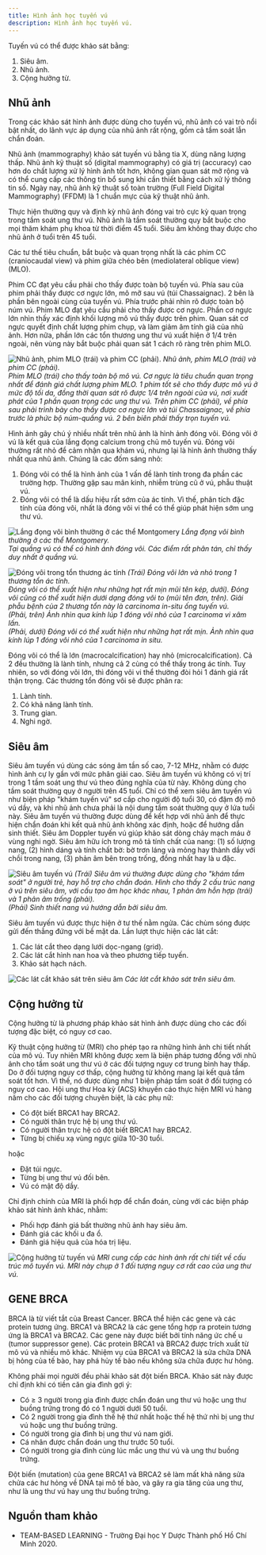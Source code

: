 ```yaml
---
title: Hình ảnh học tuyến vú
description: Hình ảnh học tuyến vú.
---
```


Tuyến vú có thể được khảo sát bằng:

1. Siêu âm.
2. Nhũ ảnh.
3. Cộng hưởng từ.

## Nhũ ảnh

Trong các khảo sát hình ảnh được dùng cho tuyến vú, nhũ ảnh có vai trò nổi bật nhất, do lãnh vực áp dụng của nhũ ảnh rất rộng, gồm cả tầm soát lẫn chẩn đoán.

Nhũ ảnh (mammography) khảo sát tuyến vú bằng tia X, dùng năng lượng thấp. Nhũ ảnh kỹ thuật số (digital mammography) có giá trị (accuracy) cao hơn do chất lượng xử lý hình ảnh tốt hơn, không gian quan sát mở rộng và có thể cung cấp các thông tin bổ sung khi cần thiết bằng cách xử lý thông tin số. Ngày nay, nhũ ảnh kỹ thuật số toàn trường (Full Field Digital Mammography) (FFDM) là 1 chuẩn mực của kỹ thuật nhũ ảnh.

Thực hiện thường quy và định kỳ nhũ ảnh đóng vai trò cực kỳ quan trọng trong tầm soát ung thư vú. Nhũ ảnh là tầm soát thường quy bắt buộc cho mọi thăm khám phụ khoa từ thời điểm 45 tuổi. Siêu âm không thay được cho nhũ ảnh ở tuổi trên 45 tuổi.

Các tư thế tiêu chuẩn, bắt buộc và quan trọng nhất là các phim CC (craniocaudal view) và phim giữa chéo bên (mediolateral oblique view) (MLO).

Phim CC đạt yêu cầu phải cho thấy được toàn bộ tuyến vú. Phía sau của phim phải thấy được cơ ngực lớn, mô mỡ sau vú (túi Chassaignac). 2 bên là phần bên ngoài cùng của tuyến vú. Phía trước phải nhìn rõ được toàn bộ núm vú. Phim MLO đạt yêu cầu phải cho thấy được cơ ngực. Phần cơ ngực lớn nhìn thấy xác định khối lượng mô vú thấy được trên phim. Quan sát cơ ngực quyết định chất lượng phim chụp, và làm giảm âm tính giả của nhũ ảnh. Hơn nữa, phần lớn các tổn thương ung thư vú xuất hiện ở 1/4 trên ngoài, nên vùng này bắt buộc phải quan sát 1 cách rõ ràng trên phim MLO.

![Nhũ ảnh, phim MLO (trái) và phim CC (phải).](../../../assets/phu-khoa/hinh-anh-hoc-tuyen-vu/nhu-anh.png)
_Nhũ ảnh, phim MLO (trái) và phim CC (phải).<br>Phim MLO (trái) cho thấy toàn bộ mô vú. Cơ ngực là tiêu chuẩn quan trọng nhất để đánh giá chất lượng phim MLO. 1 phim tốt sẽ cho thấy được mô vú ở mức độ tối da, đồng thời quan sát rõ được 1/4 trên ngoài của vú, nơi xuất phát của 1 phần quan trọng các ung thư vú. Trên phim CC (phải), về phía sau phải trình bày cho thấy được cơ ngực lớn và túi Chassaignac, về phía trước là phức bộ núm-quầng vú. 2 bên biên phải thấy trọn tuyến vú._

Hình ảnh gây chú ý nhiều nhất trên nhũ ảnh là hình ảnh đóng vôi. Đóng vôi ở vú là kết quả của lắng đọng calcium trong chủ mô tuyến vú. Đóng vôi thường rất nhỏ để cảm nhận qua khám vú, nhưng lại là hình ảnh thường thấy nhất qua nhũ ảnh. Chúng là các đốm sáng nhỏ:

1. Đóng vôi có thể là hình ảnh của 1 vấn đề lành tính trong đa phần các trường hợp. Thường gặp sau mãn kinh, nhiễm trùng cũ ở vú, phẫu thuật vú.
2. Đóng vôi có thể là dấu hiệu rất sớm của ác tính. Vì thế, phân tích đặc tính của đóng vôi, nhất là đóng vôi vi thể có thể giúp phát hiện sớm ung thư vú.

![Lắng đọng vôi bình thường ở các thể Montgomery](../../../assets/phu-khoa/hinh-anh-hoc-tuyen-vu/lang-dong-voi-binh-thuong-o-cac-the-montgomery.png)
_Lắng đọng vôi bình thường ở các thể Montgomery.<br> Tại quầng vú có thể có hình ảnh đóng vôi. Các điểm rất phân tán, chỉ thấy duy nhất ở quầng vú._

![Đóng vôi trong tổn thương ác tính](../../../assets/phu-khoa/hinh-anh-hoc-tuyen-vu/dong-voi-lon-va-nho-trong-ton-thuong-ac-tinh.png)
_(Trái) Đóng vôi lớn và nhỏ trong 1 thương tổn ác tính.<br>Đóng vôi có thể xuất hiện như những hạt rất mịn mũi tên kép, dưới). Đóng vôi cũng có thể xuất hiện dưới dạng đóng vôi to (mũi tên đơn, trên). Giải phẫu bệnh của 2 thương tổn này là carcinoma in-situ ống tuyến vú.<br>(Phải, trên) Ảnh nhìn qua kính lúp 1 đóng vôi nhỏ của 1 carcinoma vi xâm lấn.<br>(Phải, dưới) Đóng vôi có thể xuất hiện như những hạt rất mịn. Ảnh nhìn qua kính lúp 1 đóng vôi nhỏ của 1 carcinoma in situ._

Đóng vôi có thể là lớn (macrocalcification) hay nhỏ (microcalcification). Cả 2 đều thường là lành tính, nhưng cả 2 cùng có thể thấy trong ác tính. Tuy nhiên, so với đóng vôi lớn, thì đóng vôi vi thể thường đòi hỏi 1 đánh giá rất thận trọng. Các thương tổn đóng vôi sẽ được phân ra:

1. Lành tính.
2. Có khả năng lành tính.
3. Trung gian.
4. Nghi ngờ.

## Siêu âm

Siêu âm tuyến vú dùng các sóng âm tần số cao, 7-12 MHz, nhằm có được hình ảnh cự ly gần với mức phân giải cao. Siêu âm tuyến vú không có vị trí trong 1 tầm soát ung thư vú theo đúng nghĩa của từ này. Không dùng cho tầm soát thường quy ở người trên 45 tuổi. Chỉ có thể xem siêu âm tuyến vú như biện pháp "khám tuyến vú" sơ cấp cho người độ tuổi 30, có đậm độ mô vú dầy, và khi nhũ ảnh chưa phải là nội dung tầm soát thường quy ở lứa tuổi này. Siêu âm tuyến vú thường được dùng để kết hợp với nhũ ảnh để thực hiện chẩn đoán khi kết quả nhũ ảnh không xác định, hoặc để hướng dẫn sinh thiết. Siêu âm Doppler tuyến vú giúp khảo sát dòng chảy mạch máu ở vùng nghi ngờ. Siêu âm hữu ích trong mô tả tính chất của nang: (1) số
lượng nang, (2) hình dáng và tính chất bờ: bờ trơn láng và mỏng hay thành dầy với chồi trong nang, (3) phản âm bên trong trống, đồng nhất hay là u đặc.

![Siêu âm tuyến vú](../../../assets/phu-khoa/hinh-anh-hoc-tuyen-vu/sieu-am-vu.png)
_(Trái) Siêu âm vú thường được dùng cho "khám tầm soát" ở người trẻ, hay hỗ trợ cho chẩn đoán. Hình cho thấy 2 cấu trúc nang ở vú trên siêu âm, với cấu tạo âm học khác nhau, 1 phản âm hỗn hợp (trái) và 1 phản âm trống (phải).<br>(Phải) Sinh thiết nang vú hướng dẫn bởi siêu âm._

Siêu âm tuyến vú được thực hiện ở tư thế nằm ngửa. Các chùm sóng được gửi đến thẳng đứng với bề mặt da. Lần lượt thực hiện các lát cắt:

1. Các lát cắt theo dạng lưới dọc-ngang (grid).
2. Các lát cắt hình nan hoa và theo phương tiếp tuyến.
3. Khảo sát hạch nách.

![Các lát cắt khảo sát trên siêu âm](../../../assets/phu-khoa/hinh-anh-hoc-tuyen-vu/cac-lat-cat-khao-sat-tren-sieu-am.png)
_Các lát cắt khảo sát trên siêu âm._

## Cộng hưởng từ

Cộng hưởng từ là phương pháp khảo sát hình ảnh được dùng cho các đối tượng đặc biệt, có nguy cơ cao.

Kỹ thuật cộng hưởng từ (MRI) cho phép tạo ra những hình ảnh chi tiết nhất của mô vú. Tuy nhiên MRI không được xem là biện pháp tương đồng với nhũ ảnh cho tầm soát ung thư vú ở các đối tượng nguy cơ trung bình hay thấp. Do ở đối tượng nguy cơ thấp, cộng hưởng từ không mang lại kết quả tầm soát tốt hơn. Vì thế, nó được dùng như 1 biện pháp tầm soát ở đối tượng có nguy cơ cao. Hội ung thư Hoa kỳ (ACS) khuyến cáo thực hiện MRI vú hàng năm cho các đối tượng chuyên biệt, là các phụ nữ:

- Có đột biết BRCA1 hay BRCA2.
- Có người thân trực hệ bị ung thư vú.
- Có người thân trực hệ có đột biết BRCA1 hay BRCA2.
- Từng bị chiếu xạ vùng ngực giữa 10-30 tuổi.

hoặc

- Đặt túi ngực.
- Từng bị ung thư vú đối bên.
- Vú có mật độ dầy.

Chỉ định chính của MRI là phối hợp để chẩn đoán, cùng với các biện pháp khảo sát hình ảnh khác, nhằm:

- Phối hợp đánh giá bất thường nhũ ảnh hay siêu âm.
- Đánh giá các khối u đa ổ.
- Đánh giá hiệu quả của hóa trị liệu.

![Cộng hưởng từ tuyến vú](../../../assets/phu-khoa/hinh-anh-hoc-tuyen-vu/cong-huong-tu-tuyen-vu.png)
_MRI cung cấp các hình ảnh rất chi tiết về cấu trúc mô tuyến vú. MRI này chụp ở 1 đối tượng nguy cơ rất cao của ung thư vú._

## GENE BRCA

BRCA là từ viết tắt của Breast Cancer. BRCA thể hiện các gene và các protein tương ứng. BRCA1 và BRCA2 là các gene tổng hợp ra protein tương ứng là BRCA1 và BRCA2. Các gene này được biết bởi tính năng ức chế u (tumor suppressor gene). Các protein BRCA1 và BRCA2 được trích xuất từ mô vú và nhiều mô khác. Nhiệm vụ của BRCA1 và BRCA2 là sửa chữa DNA bị hỏng của tế bào, hay phá hủy tế bào nếu không sửa chữa được hư hỏng.

Không phải mọi người đều phải khảo sát đột biến BRCA. Khảo sát này được chỉ định khi có tiền căn gia đình gợi ý:

- Có ≥ 3 người trong gia đình được chẩn đoán ung thư vú hoặc ung thư buồng trứng trong đó có 1 người dưới 50 tuổi.
- Có 2 người trong gia đình thế hệ thứ nhất hoặc thế hệ thứ nhì bị ung thư vú hoặc ung thư buồng trứng.
- Có người trong gia đình bị ung thư vú nam giới.
- Cá nhân được chẩn đoán ung thư trước 50 tuổi.
- Có người trong gia đình cùng lúc mắc ung thư vú và ung thư buồng trứng.

Đột biến (mutation) của gene BRCA1 và BRCA2 sẽ làm mất khả năng sửa chửa các hư hỏng về DNA tại mô tế bào, và gây ra gia tăng của ung thư, như là ung thư vú hay ung thư buồng trứng.

## Nguồn tham khảo

- TEAM-BASED LEARNING - Trường Đại học Y Dược Thành phố Hồ Chí Minh 2020.

